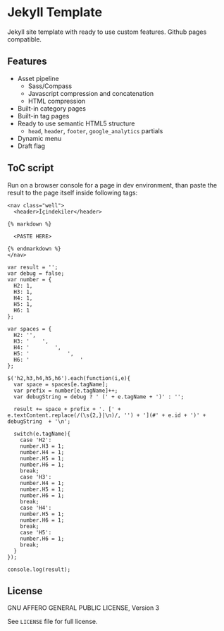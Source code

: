 Jekyll Template
================

Jekyll site template with ready to use custom features. Github pages compatible.

Features
--------

* Asset pipeline
  - Sass/Compass
  - Javascript compression and concatenation
  - HTML compression
* Built-in category pages
* Built-in tag pages
* Ready to use semantic HTML5 structure
  - `head`, `header`, `footer`, `google_analytics` partials
* Dynamic menu
* Draft flag

ToC script
----------

Run on a browser console for a page in dev environment, than paste the result to the page itself inside following tags:

```
<nav class="well">
  <header>İçindekiler</header>

{% markdown %}

  <PASTE HERE>

{% endmarkdown %}
</nav>
```

```
var result = '';
var debug = false;
var number = {
  H2: 1,
  H3: 1,
  H4: 1,
  H5: 1,
  H6: 1
};

var spaces = {
  H2: '',
  H3: '    ',
  H4: '        ',
  H5: '            ',
  H6: '                '
};

$('h2,h3,h4,h5,h6').each(function(i,e){
  var space = spaces[e.tagName];
  var prefix = number[e.tagName]++;
  var debugString = debug ? ' (' + e.tagName + ')' : '';

  result += space + prefix + '. [' + e.textContent.replace(/(\s{2,}|\n)/, '') + '](#' + e.id + ')' + debugString  + '\n';

  switch(e.tagName){
    case 'H2':
    number.H3 = 1;
    number.H4 = 1;
    number.H5 = 1;
    number.H6 = 1;
    break;
    case 'H3':
    number.H4 = 1;
    number.H5 = 1;
    number.H6 = 1;
    break;
    case 'H4':
    number.H5 = 1;
    number.H6 = 1;
    break;
    case 'H5':
    number.H6 = 1;
    break;
  }
});

console.log(result);
```

License
-------

GNU AFFERO GENERAL PUBLIC LICENSE, Version 3

See `LICENSE` file for full license.